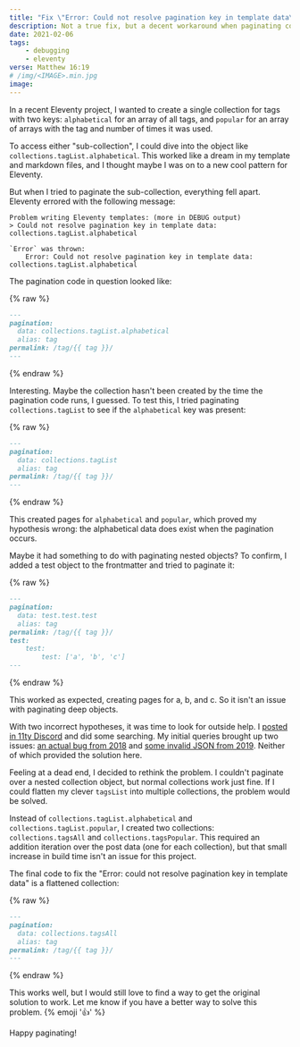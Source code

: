 ```yaml
---
title: "Fix \"Error: Could not resolve pagination key in template data\" in Eleventy"
description: Not a true fix, but a decent workaround when paginating collections in Eleventy
date: 2021-02-06
tags:
    - debugging
    - eleventy
verse: Matthew 16:19
# /img/<IMAGE>.min.jpg
image:
---
```


In a recent Eleventy project, I wanted to create a single collection for tags with two keys: `alphabetical` for an array of all tags, and `popular` for an array of arrays with the tag and number of times it was used.

To access either "sub-collection", I could dive into the object like `collections.tagList.alphabetical`. This worked like a dream in my template and markdown files, and I thought maybe I was on to a new cool pattern for Eleventy.

But when I tried to paginate the sub-collection, everything fell apart. Eleventy errored with the following message:

```shell
Problem writing Eleventy templates: (more in DEBUG output)
> Could not resolve pagination key in template data: collections.tagList.alphabetical

`Error` was thrown:
    Error: Could not resolve pagination key in template data: collections.tagList.alphabetical
```

The pagination code in question looked like:

{% raw %}
```md
---
pagination:
  data: collections.tagList.alphabetical
  alias: tag
permalink: /tag/{{ tag }}/
---
```
{% endraw %}

Interesting. Maybe the collection hasn't been created by the time the pagination code runs, I guessed. To test this, I tried paginating `collections.tagList` to see if the `alphabetical` key was present:

{% raw %}
```md
---
pagination:
  data: collections.tagList
  alias: tag
permalink: /tag/{{ tag }}/
---
```
{% endraw %}

This created pages for `alphabetical` and `popular`, which proved my hypothesis wrong: the alphabetical data does exist when the pagination occurs.

Maybe it had something to do with paginating nested objects? To confirm, I added a test object to the frontmatter and tried to paginate it:

{% raw %}
```md
---
pagination:
  data: test.test.test
  alias: tag
permalink: /tag/{{ tag }}/
test:
    test:
        test: ['a', 'b', 'c']
---
```
{% endraw %}

This worked as expected, creating pages for a, b, and c. So it isn't an issue with paginating deep objects.

With two incorrect hypotheses, it was time to look for outside help. I [posted in 11ty Discord](https://discord.com/channels/741017160297611315/741017160297611319/807589091814146060) and did some searching. My initial queries brought up two issues: [an actual bug from 2018](https://github.com/11ty/eleventy/issues/171) and [some invalid JSON from 2019](https://github.com/11ty/eleventy/issues/690). Neither of which provided the solution here.

Feeling at a dead end, I decided to rethink the problem. I couldn't paginate over a nested collection object, but normal collections work just fine. If I could flatten my clever `tagsList` into multiple collections, the problem would be solved.

Instead of `collections.tagList.alphabetical` and `collections.tagList.popular`, I created two collections: `collections.tagsAll` and `collections.tagsPopular`. This required an addition iteration over the post data (one for each collection), but that small increase in build time isn't an issue for this project.

The final code to fix the "Error: could not resolve pagination key in template data" is a flattened collection:

{% raw %}
```md
---
pagination:
  data: collections.tagsAll
  alias: tag
permalink: /tag/{{ tag }}/
---
```
{% endraw %}

This works well, but I would still love to find a way to get the original solution to work. Let me know if you have a better way to solve this problem. {% emoji '👍' %}

Happy paginating!
